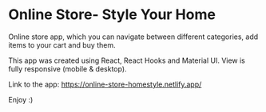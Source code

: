 # Online Store- Style Your Home

Online store app, which you can navigate between different categories, add items to your cart and buy them.

This app was created using React, React Hooks and Material UI.
View is fully responsive (mobile & desktop).

Link to the app:
https://online-store-homestyle.netlify.app/

Enjoy :)
